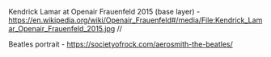 Kendrick Lamar at Openair Frauenfeld 2015 (base layer) - https://en.wikipedia.org/wiki/Openair_Frauenfeld#/media/File:Kendrick_Lamar_Openair_Frauenfeld_2015.jpg //

Beatles portrait - https://societyofrock.com/aerosmith-the-beatles/
